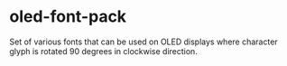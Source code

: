 # oled-font-pack
Set of various fonts that can be used on OLED displays where character glyph is rotated 90 degrees in clockwise direction.
